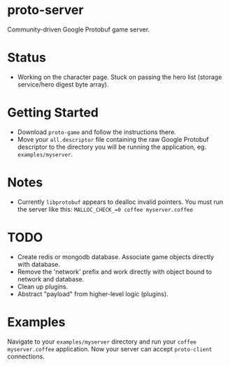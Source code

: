 # proto-server

Community-driven Google Protobuf game server.

# Status

* Working on the character page. Stuck on passing the hero list (storage service/hero digest byte array).

# Getting Started

* Download `proto-game` and follow the instructions there.
* Move your `all.descriptor` file containing the raw Google Protobuf descriptor to the directory you will be running the application, eg. `examples/myserver`.

# Notes

* Currently `libprotobuf` appears to dealloc invalid pointers. You must run the server like this: `MALLOC_CHECK_=0 coffee myserver.coffee`

# TODO

* Create redis or mongodb database. Associate game objects directly with database.
* Remove the 'network' prefix and work directly with object bound to network and database.
* Clean up plugins.
* Abstract "payload" from higher-level logic (plugins).

# Examples

Navigate to your `examples/myserver` directory and run your `coffee myserver.coffee` application. Now your server can accept `proto-client` connections.
